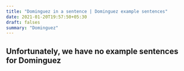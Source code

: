 ```yaml
---
title: "Dominguez in a sentence | Dominguez example sentences"
date: 2021-01-20T19:57:50+05:30
draft: falses
summary: "Dominguez"
---
```

## Unfortunately, we have no example sentences for Dominguez                 
